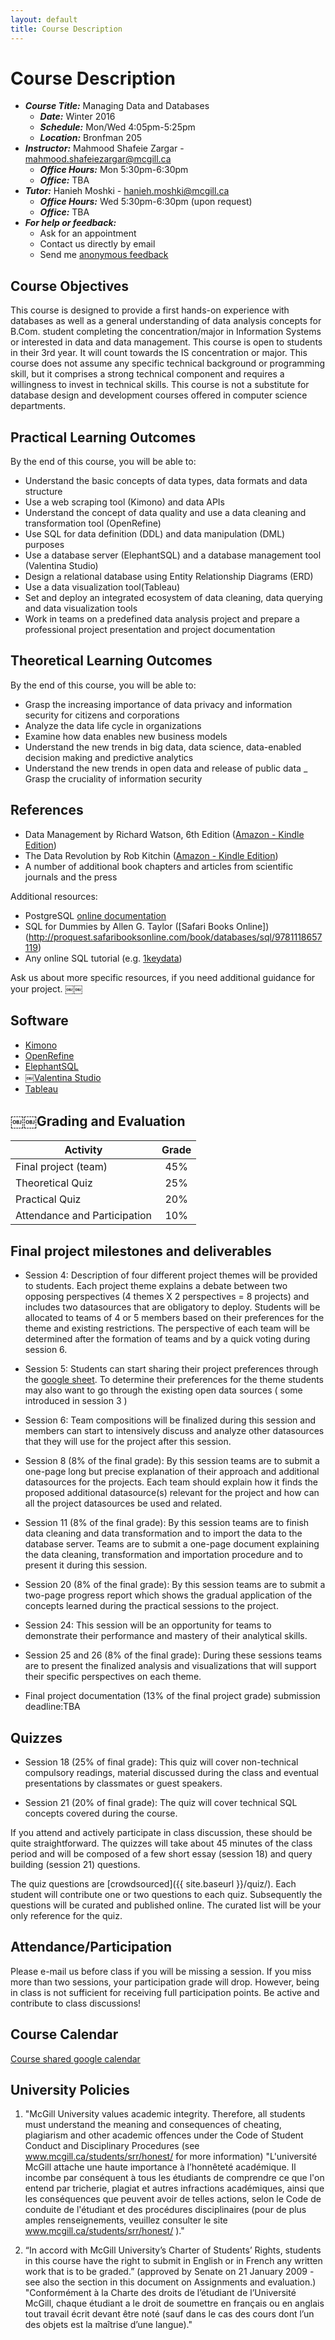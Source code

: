 ```yaml
---
layout: default
title: Course Description
---
```

# Course Description

- ___Course Title:___ Managing Data and Databases
    - ___Date:___ Winter 2016
    - ___Schedule:___ Mon/Wed 4:05pm-5:25pm
    - ___Location:___ Bronfman 205
- ___Instructor:___ Mahmood Shafeie Zargar - <mahmood.shafeiezargar@mcgill.ca>
    - ___Office Hours:___ Mon 5:30pm-6:30pm
    - ___Office:___ TBA
- ___Tutor:___ Hanieh Moshki - <hanieh.moshki@mcgill.ca>
    - ___Office Hours:___ Wed 5:30pm-6:30pm (upon request)
    - ___Office:___ TBA
- ___For help or feedback:___
    - Ask for an appointment
    - Contact us directly by email
    - Send me [anonymous feedback](TBA)


## Course Objectives

This course is designed to provide a first hands-on experience with databases as well as a general understanding of data analysis concepts for B.Com. student completing the concentration/major in Information Systems or interested in data and data management. This course is open to students in their 3rd year. It will count towards the IS concentration or major. This course does not assume any specific technical background or programming skill, but it comprises a strong technical component and requires a willingness to invest in technical skills. This course is not a substitute for database design and development courses offered in computer science departments.

## Practical Learning Outcomes

By the end of this course, you will be able to:

- Understand the basic concepts of data types, data formats and data structure
- Use a web scraping tool (Kimono) and data APIs
- Understand the concept of data quality and use a data cleaning and transformation tool (OpenRefine)
- Use SQL for data definition (DDL) and data manipulation (DML) purposes
- Use a database server (ElephantSQL) and a database management tool (Valentina Studio)
- Design a relational database using Entity Relationship Diagrams (ERD)
- Use a data visualization tool(Tableau)
- Set and deploy an integrated ecosystem of data cleaning, data querying and data visualization tools
- Work in teams on a predefined data analysis project and prepare a professional project presentation and project documentation

## Theoretical Learning Outcomes

By the end of this course, you will be able to:

- Grasp the increasing importance of data privacy and information security for citizens and corporations
- Analyze the data life cycle in organizations
- Examine how data enables new business models
- Understand the new trends in big data, data science, data-enabled decision making and predictive analytics
- Understand the new trends in open data and release of public data
_ Grasp the cruciality of information security

## References

- Data Management by Richard Watson, 6th Edition ([Amazon - Kindle Edition](http://www.amazon.ca/Data-Management-Richard-Watson-ebook/dp/B00E8HS8N2))
- The Data Revolution by Rob Kitchin ([Amazon - Kindle Edition](http://www.amazon.ca/Data-Revolution-Infrastructures-Their-Consequences-ebook/dp/B00L1GM1XG))
- A number of additional book chapters and articles from scientific journals and the press

Additional resources:

- PostgreSQL [online documentation](http://www.postgresql.org/docs/9.4/interactive/index.html)
- SQL for Dummies by Allen G. Taylor ([Safari Books Online])(http://proquest.safaribooksonline.com/book/databases/sql/9781118657119)
- Any online SQL tutorial (e.g. [1keydata](http://www.1keydata.com/sql/sql.html))

Ask us about more specific resources, if you need additional guidance for your project.
￼￼
## Software

- [Kimono](https://www.kimonolabs.com)
- [OpenRefine](http://openrefine.org)
- [ElephantSQL](https://www.elephantsql.com)
- ￼[Valentina Studio](https://www.valentina-db.com/en/valentina-studio-overview)
- [Tableau](http://www.tableau.com/academic/students)


## ￼￼Grading and Evaluation

| __Activity__                 | __Grade__ |
|------------------------------|:---------:|
| Final project (team)         |    45%    |
| Theoretical Quiz             |    25%    |
| Practical Quiz               |    20%    |
| Attendance and Participation |    10%    |

## Final project milestones and deliverables

- Session 4: Description of four different project themes will be provided to students. Each project theme explains a debate between two opposing perspectives (4 themes X 2 perspectives = 8 projects) and includes two datasources that are obligatory to deploy. Students will be allocated to teams of 4 or 5 members based on their preferences for the theme and existing restrictions. The perspective of each team will be determined after the formation of teams and by a quick voting during session 6.

- Session 5: Students can start sharing their project preferences through the [google sheet](https://docs.google.com/spreadsheets/d/1uLZUYcT0lNsftE-JmAflX0qQvXOcdTnfwbLAHWM2vAU/edit). To determine their preferences for the theme students may also want to go through the existing open data sources ( some introduced in session 3 )

- Session 6: Team compositions will be finalized during this session and members can start to intensively discuss and analyze  other datasources that they will use for the project after this session.

- Session 8 (8% of the final grade): By this session teams are to submit a one-page long but precise explanation of their approach and additional datasources for the projects. Each team should explain how it finds the proposed additional datasource(s) relevant for the project and how can all the project datasources be used and related.

- Session 11 (8% of the final grade): By this session teams are to finish data cleaning and data transformation and to import the data to the database server. Teams are to submit a one-page document explaining the data cleaning, transformation and importation procedure and to present it during this session.

- Session 20 (8% of the final grade): By this session teams are to submit a two-page progress report which shows the gradual application of the concepts learned during the practical sessions to the project.

- Session 24: This session will be an opportunity for teams to demonstrate their performance and mastery of their analytical skills.

- Session 25 and 26 (8% of the final grade): During these sessions teams are to present the finalized analysis and visualizations that will support their specific perspectives on each theme.

-  Final project documentation (13% of the final project grade) submission deadline:TBA


## Quizzes

- Session 18 (25% of final grade): This quiz will cover non-technical compulsory readings, material discussed during the class and eventual presentations by classmates or guest speakers.

- Session 21 (20% of final grade): The quiz will cover technical SQL concepts covered during the course.

If you attend and actively participate in class discussion, these should be quite straightforward. The quizzes will take about 45 minutes of the class period and will be composed of a few short essay (session 18) and query building (session 21) questions.

The quiz questions are [crowdsourced]({{ site.baseurl }}/quiz/). Each student will contribute one or two questions to each quiz. Subsequently the questions will be curated and published online. The curated list will be your only reference for the quiz.

## Attendance/Participation

Please e-mail us before class if you will be missing a session. If you miss more than two sessions, your participation grade will drop. However, being in class is not sufficient for receiving full participation points. Be active and contribute to class discussions!

## Course Calendar

[Course shared google calendar](https://calendar.google.com/calendar/embed?src=hanieh.moshki%40gmail.com&ctz=America/Montreal)

## University Policies

1. "McGill University values academic integrity. Therefore, all students must understand the meaning and consequences of cheating, plagiarism and other academic offences under the Code of Student Conduct and Disciplinary Procedures (see www.mcgill.ca/students/srr/honest/ for more information) "L'université McGill attache une haute importance à l’honnêteté académique. Il incombe par conséquent à tous les étudiants de comprendre ce que l'on entend par tricherie, plagiat et autres infractions académiques, ainsi que les conséquences que peuvent avoir de telles actions, selon le Code de conduite de l'étudiant et des procédures disciplinaires (pour de plus amples renseignements, veuillez consulter le site www.mcgill.ca/students/srr/honest/ )."

2. “In accord with McGill University’s Charter of Students’ Rights, students in this course have the right to submit in English or in French any written work that is to be graded.” (approved by Senate on 21 January 2009 - see also the section in this document on Assignments and evaluation.) "Conformément à la Charte des droits de l’étudiant de l’Université McGill, chaque étudiant a le droit de soumettre en français ou en anglais tout travail écrit devant être noté (sauf dans le cas des cours dont l’un des objets est la maîtrise d’une langue)."
